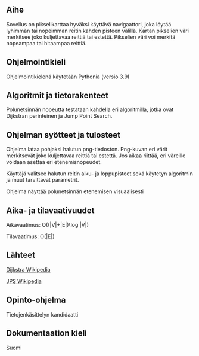 ## Aihe

Sovellus on pikselikarttaa hyväksi käyttävä navigaattori, joka löytää lyhimmän tai nopeimman reitin kahden pisteen välillä.  Kartan pikselien väri merkitsee joko kuljettavaa reittiä tai estettä.  Pikselien väri voi merkitä nopeampaa tai hitaampaa reittiä.

## Ohjelmointikieli

Ohjelmointikielenä käytetään Pythonia (versio 3.9)

## Algoritmit ja tietorakenteet

Polunetsinnän nopeutta testataan kahdella eri algoritmilla, jotka ovat Dijkstran perinteinen ja Jump Point Search.

## Ohjelman syötteet ja tulosteet

Ohjelma lataa pohjaksi halutun png-tiedoston.  Png-kuvan eri värit merkitsevät joko kuljettavaa reittiä tai estettä.  Jos aikaa riittää, eri väreille voidaan asettaa eri etenemisnopeudet.

Käyttäjä valitsee halutun reitin alku- ja loppupisteet sekä käytetyn algoritmin ja muut tarvittavat parametrit.

Ohjelma näyttää polunetsinnän etenemisen visuaalisesti

## Aika- ja tilavaativuudet

Aikavaatimus: O((|V|+|E|)\log |V|)

Tilavaatimus: O(|E|)

## Lähteet

[Dijkstra Wikipedia](https://en.wikipedia.org/wiki/Dijkstra%27s_algorithm)

[JPS Wikipedia](https://en.wikipedia.org/wiki/Jump_point_search)

## Opinto-ohjelma

Tietojenkäsittelyn kandidaatti

## Dokumentaation kieli

Suomi
